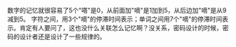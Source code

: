 数字的记忆就很容易了5个"嗒"是0，从前面加"嘀"是1加到5，从后边加"嘀"是从9减到5。
字符之间，用3个"嘀"的停滞时间表示；单词之间用7个"嘀"的停滞时间表示。肯定有人要问了，这也没什么关联怎么记忆啊？没关系，密码设计的时候，密码的设计者还是设计了一些规律的。